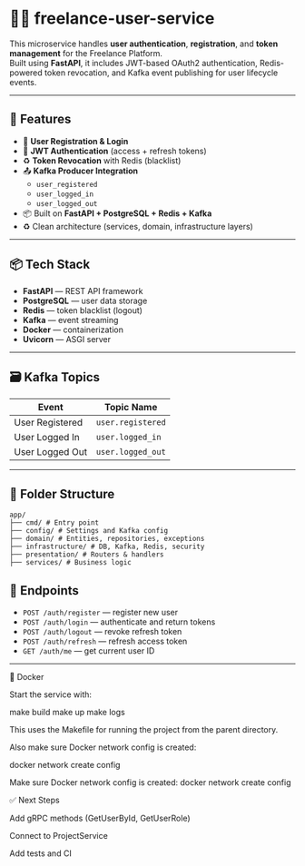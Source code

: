 # 🧑‍💼 freelance-user-service

This microservice handles **user authentication**, **registration**, and **token management** for the Freelance Platform.  
Built using **FastAPI**, it includes JWT-based OAuth2 authentication, Redis-powered token revocation, and Kafka event publishing for user lifecycle events.

---

## 🚀 Features

- 🧾 **User Registration & Login**
- 🔐 **JWT Authentication** (access + refresh tokens)
- ♻️ **Token Revocation** with Redis (blacklist)
- 📤 **Kafka Producer Integration**
  - `user_registered`
  - `user_logged_in`
  - `user_logged_out`
- 📦 Built on **FastAPI + PostgreSQL + Redis + Kafka**
- ♻️ Clean architecture (services, domain, infrastructure layers)

---

## 📦 Tech Stack

- **FastAPI** — REST API framework
- **PostgreSQL** — user data storage
- **Redis** — token blacklist (logout)
- **Kafka** — event streaming
- **Docker** — containerization
- **Uvicorn** — ASGI server

---

## 🗃 Kafka Topics

| Event            | Topic Name           |
|------------------|----------------------|
| User Registered  | `user.registered`    |
| User Logged In   | `user.logged_in`     |
| User Logged Out  | `user.logged_out`    |

---

## 📂 Folder Structure
```
app/
├── cmd/ # Entry point
├── config/ # Settings and Kafka config
├── domain/ # Entities, repositories, exceptions
├── infrastructure/ # DB, Kafka, Redis, security
├── presentation/ # Routers & handlers
├── services/ # Business logic
```
## 🧪 Endpoints

- `POST /auth/register` — register new user
- `POST /auth/login` — authenticate and return tokens
- `POST /auth/logout` — revoke refresh token
- `POST /auth/refresh` — refresh access token
- `GET /auth/me` — get current user ID

---

🐳 Docker

Start the service with:

make build
make up
make logs

This uses the Makefile for running the project from the parent directory.

Also make sure Docker network config is created:

docker network create config


Make sure Docker network config is created:
docker network create config

✅ Next Steps

Add gRPC methods (GetUserById, GetUserRole)

Connect to ProjectService

Add tests and CI
